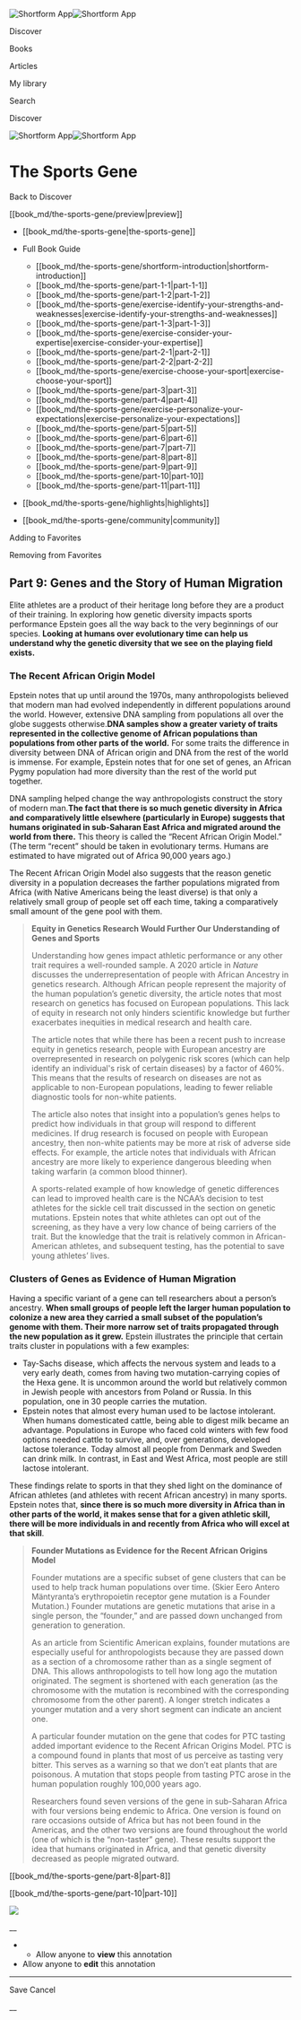 ![Shortform App](/img/logo.36a2399e.svg)![Shortform App](/img/logo-dark.70c1b072.svg)

Discover

Books

Articles

My library

Search

Discover

![Shortform App](/img/logo.36a2399e.svg)![Shortform App](/img/logo-dark.70c1b072.svg)

# The Sports Gene

Back to Discover

[[book_md/the-sports-gene/preview|preview]]

  * [[book_md/the-sports-gene|the-sports-gene]]
  * Full Book Guide

    * [[book_md/the-sports-gene/shortform-introduction|shortform-introduction]]
    * [[book_md/the-sports-gene/part-1-1|part-1-1]]
    * [[book_md/the-sports-gene/part-1-2|part-1-2]]
    * [[book_md/the-sports-gene/exercise-identify-your-strengths-and-weaknesses|exercise-identify-your-strengths-and-weaknesses]]
    * [[book_md/the-sports-gene/part-1-3|part-1-3]]
    * [[book_md/the-sports-gene/exercise-consider-your-expertise|exercise-consider-your-expertise]]
    * [[book_md/the-sports-gene/part-2-1|part-2-1]]
    * [[book_md/the-sports-gene/part-2-2|part-2-2]]
    * [[book_md/the-sports-gene/exercise-choose-your-sport|exercise-choose-your-sport]]
    * [[book_md/the-sports-gene/part-3|part-3]]
    * [[book_md/the-sports-gene/part-4|part-4]]
    * [[book_md/the-sports-gene/exercise-personalize-your-expectations|exercise-personalize-your-expectations]]
    * [[book_md/the-sports-gene/part-5|part-5]]
    * [[book_md/the-sports-gene/part-6|part-6]]
    * [[book_md/the-sports-gene/part-7|part-7]]
    * [[book_md/the-sports-gene/part-8|part-8]]
    * [[book_md/the-sports-gene/part-9|part-9]]
    * [[book_md/the-sports-gene/part-10|part-10]]
    * [[book_md/the-sports-gene/part-11|part-11]]
  * [[book_md/the-sports-gene/highlights|highlights]]
  * [[book_md/the-sports-gene/community|community]]



Adding to Favorites 

Removing from Favorites 

## Part 9: Genes and the Story of Human Migration

Elite athletes are a product of their heritage long before they are a product of their training. In exploring how genetic diversity impacts sports performance Epstein goes all the way back to the very beginnings of our species. **Looking at humans over evolutionary time can help us understand why the genetic diversity that we see on the playing field exists.**

### The Recent African Origin Model

Epstein notes that up until around the 1970s, many anthropologists believed that modern man had evolved independently in different populations around the world. However, extensive DNA sampling from populations all over the globe suggests otherwise.**DNA samples show a greater variety of traits represented in the collective genome of African populations than populations from other parts of the world.** For some traits the difference in diversity between DNA of African origin and DNA from the rest of the world is immense. For example, Epstein notes that for one set of genes, an African Pygmy population had more diversity than the rest of the world put together.

DNA sampling helped change the way anthropologists construct the story of modern man.**The fact that there is so much genetic diversity in Africa** **and comparatively little elsewhere (particularly in Europe) suggests that humans originated in sub-Saharan East Africa and migrated around the world from there.** This theory is called the “Recent African Origin Model.” (The term “recent” should be taken in evolutionary terms. Humans are estimated to have migrated out of Africa 90,000 years ago.)

The Recent African Origin Model also suggests that the reason genetic diversity in a population decreases the farther populations migrated from Africa (with Native Americans being the least diverse) is that only a relatively small group of people set off each time, taking a comparatively small amount of the gene pool with them.

> **Equity in Genetics Research Would Further Our Understanding of Genes and Sports**
> 
> Understanding how genes impact athletic performance or any other trait requires a well-rounded sample. A 2020 article in _Nature_ discusses the underrepresentation of people with African Ancestry in genetics research. Although African people represent the majority of the human population’s genetic diversity, the article notes that most research on genetics has focused on European populations. This lack of equity in research not only hinders scientific knowledge but further exacerbates inequities in medical research and health care.
> 
> The article notes that while there has been a recent push to increase equity in genetics research, people with European ancestry are overrepresented in research on polygenic risk scores (which can help identify an individual's risk of certain diseases) by a factor of 460%. This means that the results of research on diseases are not as applicable to non-European populations, leading to fewer reliable diagnostic tools for non-white patients.
> 
> The article also notes that insight into a population’s genes helps to predict how individuals in that group will respond to different medicines. If drug research is focused on people with European ancestry, then non-white patients may be more at risk of adverse side effects. For example, the article notes that individuals with African ancestry are more likely to experience dangerous bleeding when taking warfarin (a common blood thinner).
> 
> A sports-related example of how knowledge of genetic differences can lead to improved health care is the NCAA’s decision to test athletes for the sickle cell trait discussed in the section on genetic mutations. Epstein notes that white athletes can opt out of the screening, as they have a very low chance of being carriers of the trait. But the knowledge that the trait is relatively common in African-American athletes, and subsequent testing, has the potential to save young athletes’ lives.

### Clusters of Genes as Evidence of Human Migration

Having a specific variant of a gene can tell researchers about a person’s ancestry. **When small groups of people left the larger human population to colonize a new area they carried a small subset of the population’s genome with them. Their more narrow set of traits propagated through the new population as it grew.** Epstein illustrates the principle that certain traits cluster in populations with a few examples:

  * Tay-Sachs disease, which affects the nervous system and leads to a very early death, comes from having two mutation-carrying copies of the Hexa gene. It is uncommon around the world but relatively common in Jewish people with ancestors from Poland or Russia. In this population, one in 30 people carries the mutation.
  * Epstein notes that almost every human used to be lactose intolerant. When humans domesticated cattle, being able to digest milk became an advantage. Populations in Europe who faced cold winters with few food options needed cattle to survive, and, over generations, developed lactose tolerance. Today almost all people from Denmark and Sweden can drink milk. In contrast, in East and West Africa, most people are still lactose intolerant.



These findings relate to sports in that they shed light on the dominance of African athletes (and athletes with recent African ancestry) in many sports. Epstein notes that, **since there is so much more diversity in Africa than in other parts of the world, it makes sense that for a given athletic skill, there will be more individuals in and recently from Africa who will excel at that skill**.

> **Founder Mutations as Evidence for the Recent African Origins Model**
> 
> Founder mutations are a specific subset of gene clusters that can be used to help track human populations over time. (Skier Eero Antero Mäntyranta’s erythropoietin receptor gene mutation is a Founder Mutation.) Founder mutations are genetic mutations that arise in a single person, the “founder,” and are passed down unchanged from generation to generation.
> 
> As an article from Scientific American explains, founder mutations are especially useful for anthropologists because they are passed down as a section of a chromosome rather than as a single segment of DNA. This allows anthropologists to tell how long ago the mutation originated. The segment is shortened with each generation (as the chromosome with the mutation is recombined with the corresponding chromosome from the other parent). A longer stretch indicates a younger mutation and a very short segment can indicate an ancient one.
> 
> A particular founder mutation on the gene that codes for PTC tasting added important evidence to the Recent African Origins Model. PTC is a compound found in plants that most of us perceive as tasting very bitter. This serves as a warning so that we don’t eat plants that are poisonous. A mutation that stops people from tasting PTC arose in the human population roughly 100,000 years ago.
> 
> Researchers found seven versions of the gene in sub-Saharan Africa with four versions being endemic to Africa. One version is found on rare occasions outside of Africa but has not been found in the Americas, and the other two versions are found throughout the world (one of which is the “non-taster” gene). These results support the idea that humans originated in Africa, and that genetic diversity decreased as people migrated outward.

[[book_md/the-sports-gene/part-8|part-8]]

[[book_md/the-sports-gene/part-10|part-10]]

![](https://bat.bing.com/action/0?ti=56018282&Ver=2&mid=93acd43b-2d66-4f0e-bafb-8deca5ea0a12&sid=1711133063fa11eebdec89a8b8ae3bbc&vid=171147a063fa11eea7440fcfeb230d96&vids=0&msclkid=N&pi=0&lg=en-US&sw=800&sh=600&sc=24&nwd=1&tl=Shortform%20%7C%20Book&p=https%3A%2F%2Fwww.shortform.com%2Fapp%2Fbook%2Fthe-sports-gene%2Fpart-9&r=&lt=378&evt=pageLoad&sv=1&rn=237978)

__

  *   * Allow anyone to **view** this annotation
  * Allow anyone to **edit** this annotation



* * *

Save Cancel

__



